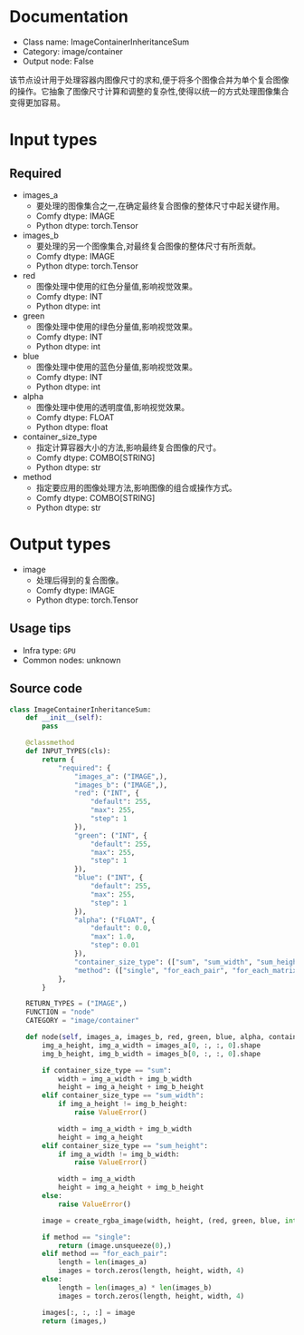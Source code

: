 
# Documentation
- Class name: ImageContainerInheritanceSum
- Category: image/container
- Output node: False

该节点设计用于处理容器内图像尺寸的求和,便于将多个图像合并为单个复合图像的操作。它抽象了图像尺寸计算和调整的复杂性,使得以统一的方式处理图像集合变得更加容易。

# Input types
## Required
- images_a
    - 要处理的图像集合之一,在确定最终复合图像的整体尺寸中起关键作用。
    - Comfy dtype: IMAGE
    - Python dtype: torch.Tensor
- images_b
    - 要处理的另一个图像集合,对最终复合图像的整体尺寸有所贡献。
    - Comfy dtype: IMAGE
    - Python dtype: torch.Tensor
- red
    - 图像处理中使用的红色分量值,影响视觉效果。
    - Comfy dtype: INT
    - Python dtype: int
- green
    - 图像处理中使用的绿色分量值,影响视觉效果。
    - Comfy dtype: INT
    - Python dtype: int
- blue
    - 图像处理中使用的蓝色分量值,影响视觉效果。
    - Comfy dtype: INT
    - Python dtype: int
- alpha
    - 图像处理中使用的透明度值,影响视觉效果。
    - Comfy dtype: FLOAT
    - Python dtype: float
- container_size_type
    - 指定计算容器大小的方法,影响最终复合图像的尺寸。
    - Comfy dtype: COMBO[STRING]
    - Python dtype: str
- method
    - 指定要应用的图像处理方法,影响图像的组合或操作方式。
    - Comfy dtype: COMBO[STRING]
    - Python dtype: str

# Output types
- image
    - 处理后得到的复合图像。
    - Comfy dtype: IMAGE
    - Python dtype: torch.Tensor


## Usage tips
- Infra type: `GPU`
- Common nodes: unknown


## Source code
```python
class ImageContainerInheritanceSum:
    def __init__(self):
        pass

    @classmethod
    def INPUT_TYPES(cls):
        return {
            "required": {
                "images_a": ("IMAGE",),
                "images_b": ("IMAGE",),
                "red": ("INT", {
                    "default": 255,
                    "max": 255,
                    "step": 1
                }),
                "green": ("INT", {
                    "default": 255,
                    "max": 255,
                    "step": 1
                }),
                "blue": ("INT", {
                    "default": 255,
                    "max": 255,
                    "step": 1
                }),
                "alpha": ("FLOAT", {
                    "default": 0.0,
                    "max": 1.0,
                    "step": 0.01
                }),
                "container_size_type": (["sum", "sum_width", "sum_height"],),
                "method": (["single", "for_each_pair", "for_each_matrix"],),
            },
        }

    RETURN_TYPES = ("IMAGE",)
    FUNCTION = "node"
    CATEGORY = "image/container"

    def node(self, images_a, images_b, red, green, blue, alpha, container_size_type, method):
        img_a_height, img_a_width = images_a[0, :, :, 0].shape
        img_b_height, img_b_width = images_b[0, :, :, 0].shape

        if container_size_type == "sum":
            width = img_a_width + img_b_width
            height = img_a_height + img_b_height
        elif container_size_type == "sum_width":
            if img_a_height != img_b_height:
                raise ValueError()

            width = img_a_width + img_b_width
            height = img_a_height
        elif container_size_type == "sum_height":
            if img_a_width != img_b_width:
                raise ValueError()

            width = img_a_width
            height = img_a_height + img_b_height
        else:
            raise ValueError()

        image = create_rgba_image(width, height, (red, green, blue, int(alpha * 255))).image_to_tensor()

        if method == "single":
            return (image.unsqueeze(0),)
        elif method == "for_each_pair":
            length = len(images_a)
            images = torch.zeros(length, height, width, 4)
        else:
            length = len(images_a) * len(images_b)
            images = torch.zeros(length, height, width, 4)

        images[:, :, :] = image
        return (images,)

```
